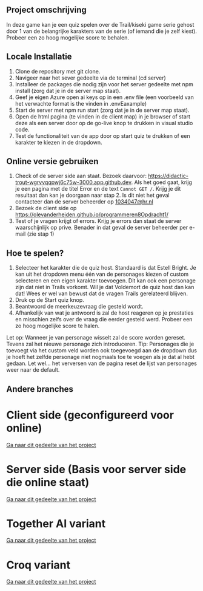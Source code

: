 ## Project omschrijving

In deze game kan je een quiz spelen over de Trail/kiseki game serie gehost door 1 van de belangrijke karakters van de serie (of iemand die je zelf kiest). Probeer een zo hoog mogelijke score te behalen.

## Locale Installatie

1. Clone de repository met git clone.
2. Navigeer naar het sever gedeelte via de terminal (cd server)
3. Installeer de packages die nodig zijn voor het server gedeelte met npm install (zorg dat je in de server map staat).
4. Geef je eigen Azure open ai keys op in een .env file (een voorbeeld van het verwachte format is the vinden in .envEaxample)
5. Start de server met npm run start (zorg dat je in de server map staat).
6. Open de html pagina (te vinden in de client map) in je browser of start deze als een server door op de go-live knop te drukken in visual studio code.
7. Test de functionaliteit van de app door op start quiz te drukken of een karakter te kiezen in de dropdown.

## Online versie gebruiken

1. Check of de server side aan staat. Bezoek daarvoor: https://didactic-trout-wgrvvqqpwj6c75w-3000.app.github.dev. Als het goed gaat, krijg je een pagina met de titel Error en de text `Cannot GET /`.
   Krijg je dit resultaat dan kan je doorgaan naar stap 2.
   Is dit niet het geval contacteer dan de server beheerder op 1034047@hr.nl
2. Bezoek de client side op https://olevanderheiden.github.io/programmeren8Opdracht1/
3. Test of je vragen krijgt of errors. Krijg je errors dan staat de server waarschijnlijk op prive. Benader in dat geval de server beheerder per e-mail (zie stap 1)

## Hoe te spelen?

1. Selecteer het karakter die de quiz host. Standaard is dat Estell Bright. Je kan uit het dropdown menu één van de personages kiezen of custom selecteren en een eigen karakter toevoegen.
   Dit kan ook een personage zijn dat niet in Trails vorkomt. Wil je dat Voldemort de quiz host dan kan dat! Wees er wel van bewust dat de vragen Trails gerelateerd blijven.
2. Druk op de Start quiz knop.
3. Beantwoord de meerkeuzevraag die gesteld wordt.
4. Afhankelijk van wat je antwoord is zal de host reageren op je prestaties en misschien zelfs over de vraag die eerder gesteld werd.
   Probeer een zo hoog mogelijke score te halen.

Let op: Wanneer je van personage wisselt zal de score worden gereset. Tevens zal het nieuwe personage zich introduceren.
Tip: Personages die je toevoegt via het custom veld worden ook toegevoegd aan de dropdown dus je hoeft het zelfde personage niet nogmaals toe te voegen als je dat al hebt gedaan.
Let wel... het verversen van de pagina reset de lijst van personages weer naar de default.

## Andere branches

# Client side (geconfigureerd voor online)

[Ga naar dit gedeelte van het project](https://github.com/olevanderheiden/programmeren8Opdracht1/tree/clientSide)

# Server side (Basis voor server side die online staat)

[Ga naar dit gedeelte van het project](https://github.com/olevanderheiden/programmeren8Opdracht1/tree/serverSide)

# Together AI variant
[Ga naar dit gedeelte van het project](https://github.com/olevanderheiden/programmeren8Opdracht1/tree/ChatTogetherExperiment)

# Croq variant
[Ga naar dit gedeelte van het project](https://github.com/olevanderheiden/programmeren8Opdracht1/tree/croqExperimentalVersion)
